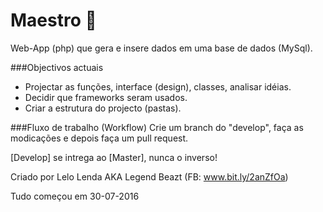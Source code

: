 # Maestro :rocket:
Web-App (php) que gera e insere dados em uma base de dados (MySql).

###Objectivos actuais
- Projectar as funções, interface (design), classes, analisar idéias.
- Decidir que frameworks seram usados.
- Criar a estrutura do projecto (pastas).

###Fluxo de trabalho (Workflow)
Crie um branch do "develop", faça as modicações e depois faça um pull request.

[Develop] se intrega ao [Master], nunca o inverso!


Criado por Lelo Lenda AKA Legend Beazt (FB: www.bit.ly/2anZfOa)

Tudo começou em 30-07-2016